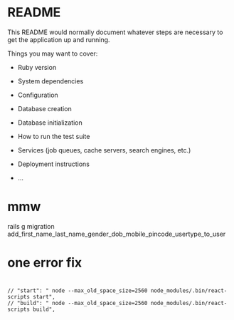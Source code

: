 # README

This README would normally document whatever steps are necessary to get the
application up and running.

Things you may want to cover:

* Ruby version

* System dependencies

* Configuration

* Database creation

* Database initialization

* How to run the test suite

* Services (job queues, cache servers, search engines, etc.)

* Deployment instructions

* ...
# mmw
rails g migration add_first_name_last_name_gender_dob_mobile_pincode_usertype_to_user

# one error fix
# 
    // "start": " node --max_old_space_size=2560 node_modules/.bin/react-scripts start",
    // "build": " node --max_old_space_size=2560 node_modules/.bin/react-scripts build",